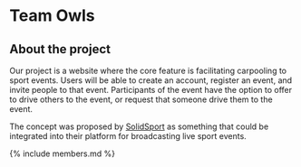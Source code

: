 # Team Owls

## About the project

Our project is a website where the core feature is facilitating carpooling to sport events. Users will be able to create an account, register an event, and invite people to that event. Participants of the event have the option to offer to drive others to the event, or request that someone drive them to the event.  

The concept was proposed by [SolidSport](https://solidsport.com/) as something that could be integrated into their platform for broadcasting live sport events.

{% include members.md %}